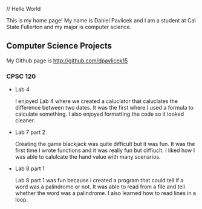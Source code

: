 // Hello World

This is my home page! My name is Daniel Pavlicek and I am a student at Cal State Fullerton and my major is computer science.

## Computer Science Projects

My Github page is http://github.com/dpavlicek15

### CPSC 120

* Lab 4

    I enjoyed Lab 4 where we created a caluclator that caluclates the difference between two dates. 
    It was the first where I used a formula to calculate something. I also enjoyed formatting the code 
    so it looked cleaner. 

* Lab 7 part 2

    Creating the game blackjack was quite difficult but it was fun. It was the first time I wrote functions
    and it was really fun but diffiuclt. I liked how I was able to calulcate the hand value with many scenarios. 

* Lab 8 part 1

    Lab 8 part 1 was fun because i created a program that could tell if a word was a palindrome or not. It was able to
    read from a file and tell whether the word was a palindrome. I also learned how to read lines in a loop. 